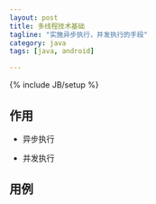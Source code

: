 ```yaml
---
layout: post
title: 多线程技术基础
tagline: "实施异步执行，并发执行的手段"
category: java
tags: [java, android]

---
```

{% include JB/setup %}

## 作用

* 异步执行

* 并发执行

<!-- excerpt -->

## 用例